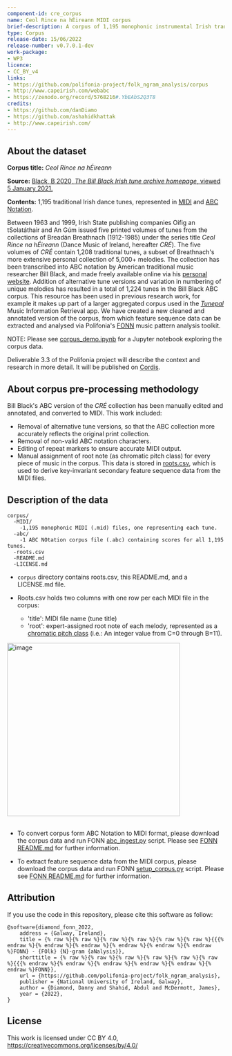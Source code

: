 ```yaml
---
component-id: cre_corpus
name: Ceol Rince na hÉireann MIDI corpus
brief-description: A corpus of 1,195 monophonic instrumental Irish traditional dance tunes.
type: Corpus
release-date: 15/06/2022
release-number: v0.7.0.1-dev
work-package: 
- WP3
licence:
- CC_BY_v4
links:
- https://github.com/polifonia-project/folk_ngram_analysis/corpus
- http://www.capeirish.com/webabc
- https://zenodo.org/record/5768216#.YbEAbS2Q3T8
credits:
- https://github.com/danDiamo
- https://github.com/ashahidkhattak
- http://www.capeirish.com/
---
```



## About the dataset 

**Corpus title:** _Ceol Rince na hÉireann_

**Source:** [Black, B 2020, _The Bill Black Irish tune archive homepage_, viewed 5 January 2021.](http://www.capeirish.com/webabc)

**Contents:** 1,195 traditional Irish dance tunes, represented in [MIDI](https://github.com/polifonia-project/folk_ngram_analysis/tree/master/cre_corpus/MIDI) and [ABC Notation](https://github.com/polifonia-project/folk_ngram_analysis/tree/master/cre_corpus/abc).

Between 1963 and 1999, Irish State publishing companies Oifig an tSolatáthair and An Gúm issued five printed volumes of tunes from the collections of Breadán Breathnach (1912-1985) under the series title _Ceol Rince na hÉireann_ (Dance Music of Ireland, hereafter _CRÉ_). The five volumes of _CRÉ_ contain 1,208 traditional tunes, a subset of Breathnach's more extensive personal collection of 5,000+ melodies. The collection has been transcribed into ABC notation by American traditional music researcher Bill Black, and made freely available online via his [personal website]((http://www.capeirish.com/webabc)). Addition of alternative tune versions and variation in numbering of unique melodies has resulted in a total of 1,224 tunes in the Bill Black ABC corpus. This resource has been used in previous research work, for example it makes up part of a larger aggregated corpus used in the [_Tunepal_](https://tunepal.org/index.html) Music Information Retrieval app. We have created a new cleaned and annotated version of the corpus, from which feature sequence data can be extracted and analysed via Polifonia's [FONN](https://github.com/polifonia-project/folk_ngram_analysis) music pattern analysis toolkit.

NOTE: Please see [corpus_demo.ipynb](https://github.com/polifonia-project/folk_ngram_analysis/blob/master/cre_corpus/corpus_demo.ipynb) for a Jupyter notebook exploring the corpus data.

Deliverable 3.3 of the Polifonia project will describe the context and research in more detail. It will be published on [Cordis](https://cordis.europa.eu/project/id/101004746/it).


## About corpus pre-processing methodology

Bill Black's ABC version of the _CRÉ_ collection has been manually edited and annotated, and converted to MIDI. This work included:
* Removal of alternative tune versions, so that the ABC collection more accurately reflects the original print collection.
* Removal of non-valid ABC notation characters.
* Editing of repeat markers to ensure accurate MIDI output.
* Manual assignment of root note (as chromatic pitch class) for every piece of music in the corpus. This data is stored in [roots.csv]( https://github.com/polifonia-project/folk_ngram_analysis/tree/master/cre_corpus/roots.csv), which is used to derive key-invariant  secondary feature sequence data from the MIDI files.


## Description of the data

```
corpus/
  -MIDI/
    -1,195 monophonic MIDI (.mid) files, one representing each tune.
  -abc/
    -1 ABC NOtation corpus file (.abc) containing scores for all 1,195 tunes.
  -roots.csv
  -README.md
  -LICENSE.md

```

- ```corpus``` directory contains roots.csv, this README.md, and a LICENSE.md file.

- Roots.csv holds two columns with one row per each MIDI file in the corpus:
  - 'title': MIDI file name (tune title)
  - 'root': expert-assigned root note of each melody, represented as a [chromatic pitch class](https://en.wikipedia.org/wiki/Pitch_class) (i.e.: An integer value from C=0 through B=11). 

<img width="400" alt="image" src="https://user-images.githubusercontent.com/78231894/142916162-9ace1c42-ceae-412f-95df-98ce34acd359.png">
<br><br>

- To convert corpus form ABC Notation to MIDI format, please download the corpus data and run FONN [abc_ingest.py](https://github.com/polifonia-project/folk_ngram_analysis/blob/master/abc_ingest.py) script. Please see [FONN README.md](https://github.com/polifonia-project/folk_ngram_analysis/blob/master/README.md) for further information. 

- To extract feature sequence data from the MIDI corpus, please download the corpus data and run FONN [setup_corpus.py](https://github.com/danDiamo/music_pattern_analysis/blob/master/setup_corpus.py) script. Please see [FONN README.md](https://github.com/polifonia-project/folk_ngram_analysis/blob/master/README.md) for further information.
 

## Attribution

If you use the code in this repository, please cite this software as follow: 
```
@software{diamond_fonn_2022,
	address = {Galway, Ireland},
	title = {% raw %}{% raw %}{% raw %}{% raw %}{% raw %}{% raw %}{{{% endraw %}{% endraw %}{% endraw %}{% endraw %}{% endraw %}{% endraw %}FONN} - {FOlk} {N}-gram {aNalysis}},
	shorttitle = {% raw %}{% raw %}{% raw %}{% raw %}{% raw %}{% raw %}{{{% endraw %}{% endraw %}{% endraw %}{% endraw %}{% endraw %}{% endraw %}FONN}},
	url = {https://github.com/polifonia-project/folk_ngram_analysis},
	publisher = {National University of Ireland, Galway},
	author = {Diamond, Danny and Shahid, Abdul and McDermott, James},
	year = {2022},
}
```

## License

This work is licensed under CC BY 4.0, https://creativecommons.org/licenses/by/4.0/



